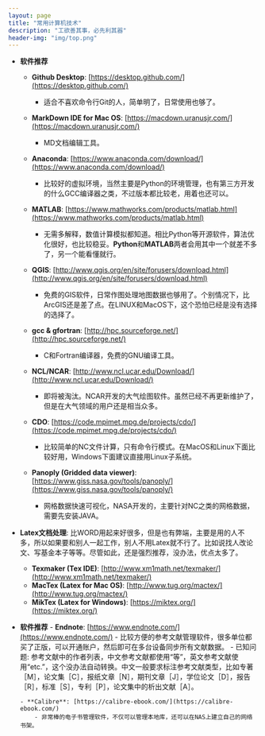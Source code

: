 ```yaml
---
layout: page 
title: "常用计算机技术" 
description: "工欲善其事，必先利其器" 
header-img: "img/top.png" 
---
```


- **软件推荐**

	- **Github Desktop**: [https://desktop.github.com/](https://desktop.github.com/)
	  - 适合不喜欢命令行Git的人，简单明了，日常使用也够了。
	 
	- **MarkDown IDE for Mac OS**: [https://macdown.uranusjr.com/](https://macdown.uranusjr.com/)
	  - MD文档编辑工具。
	 
	- **Anaconda**: [https://www.anaconda.com/download/](https://www.anaconda.com/download/)
	  - 比较好的虚拟环境，当然主要是Python的环境管理，也有第三方开发的什么GCC编译器之类，不过版本都比较老，用着也还可以。
	
	- **MATLAB**: [https://www.mathworks.com/products/matlab.html](https://www.mathworks.com/products/matlab.html)
	   - 无需多解释，数值计算模拟都知道。相比Python等开源软件，算法优化很好，也比较稳妥。**Python**和**MATLAB**两者会用其中一个就差不多了，另一个能看懂就行。
	
	- **QGIS**: [http://www.qgis.org/en/site/forusers/download.html](http://www.qgis.org/en/site/forusers/download.html)
      - 免费的GIS软件，日常作图处理地图数据也够用了。个别情况下，比ArcGIS还是差了点。在LINUX和MacOS下，这个恐怕已经是没有选择的选择了。
	  
	- **gcc & gfortran**: [http://hpc.sourceforge.net/](http://hpc.sourceforge.net/)
	   - C和Fortran编译器，免费的GNU编译工具。
	 
	- **NCL/NCAR**: [http://www.ncl.ucar.edu/Download/](http://www.ncl.ucar.edu/Download/)
	   - 即将被淘汰。NCAR开发的大气绘图软件。虽然已经不再更新维护了，但是在大气领域的用户还是相当众多。
	
	- **CDO**: [https://code.mpimet.mpg.de/projects/cdo/](https://code.mpimet.mpg.de/projects/cdo/)
	   - 比较简单的NC文件计算，只有命令行模式。在MacOS和Linux下面比较好用，Windows下面建议直接用Linux子系统。
	
	- **Panoply (Gridded data viewer)**: [https://www.giss.nasa.gov/tools/panoply/](https://www.giss.nasa.gov/tools/panoply/)
	   - 网格数据快速可视化，NASA开发的，主要针对NC之类的网格数据，需要先安装JAVA。

- **Latex文档处理**: 比WORD用起来好很多，但是也有弊端，主要是用的人不多，所以如果要和别人一起工作，别人不用Latex就不行了。比如说找人改论文、写基金本子等等。尽管如此，还是强烈推荐，没办法，优点太多了。

	- **Texmaker (Tex IDE)**: [http://www.xm1math.net/texmaker/](http://www.xm1math.net/texmaker/)
	- **MacTex (Latex for Mac OS)**: [http://www.tug.org/mactex/](http://www.tug.org/mactex/)
	- **MikTex (Latex for Windows)**: [https://miktex.org/](https://miktex.org/)


- **软件推荐**
      - **Endnote**: [https://www.endnote.com/](https://www.endnote.com/)
      	   - 比较方便的参考文献管理软件，很多单位都买了正版，可以开通账户，然后即可在多台设备同步所有文献数据。
      	   - 已知问题: 参考文献中的作者列表，中文参考文献都使用“等”，英文参考文献使用“etc.”，这个没办法自动转换。中文一般要求标注参考文献类型，比如专著［M］，论文集［C］，报纸文章［N］，期刊文章［J］，学位论文［D］，报告［R］，标准［S］，专利［P］，论文集中的析出文献［A］。
      	      
      - **Calibre**: [https://calibre-ebook.com/](https://calibre-ebook.com/)
          - 非常棒的电子书管理软件，不仅可以管理本地库，还可以在NAS上建立自己的网络书架。 